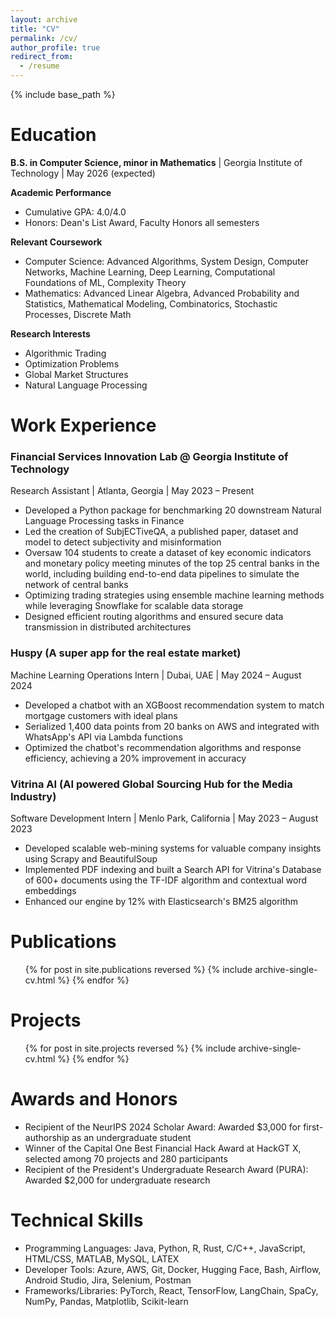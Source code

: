 ```yaml
---
layout: archive
title: "CV"
permalink: /cv/
author_profile: true
redirect_from:
  - /resume
---
```


{% include base_path %}

Education
======
**B.S. in Computer Science, minor in Mathematics** | Georgia Institute of Technology | May 2026 (expected)

**Academic Performance**
- Cumulative GPA: 4.0/4.0
- Honors: Dean's List Award, Faculty Honors all semesters

**Relevant Coursework**
- Computer Science: Advanced Algorithms, System Design, Computer Networks, Machine Learning, Deep Learning, Computational Foundations of ML, Complexity Theory
- Mathematics: Advanced Linear Algebra, Advanced Probability and Statistics, Mathematical Modeling, Combinatorics, Stochastic Processes, Discrete Math

**Research Interests**
- Algorithmic Trading
- Optimization Problems 
- Global Market Structures
- Natural Language Processing

Work Experience
======
### Financial Services Innovation Lab @ Georgia Institute of Technology

Research Assistant | Atlanta, Georgia | May 2023 – Present

- Developed a Python package for benchmarking 20 downstream Natural Language Processing tasks in Finance
- Led the creation of SubjECTiveQA, a published paper, dataset and model to detect subjectivity and misinformation
- Oversaw 104 students to create a dataset of key economic indicators and monetary policy meeting minutes of the top 25 central banks in the world, including building end-to-end data pipelines to simulate the network of central banks
- Optimizing trading strategies using ensemble machine learning methods while leveraging Snowflake for scalable data storage
- Designed efficient routing algorithms and ensured secure data transmission in distributed architectures

### Huspy (A super app for the real estate market)

Machine Learning Operations Intern | Dubai, UAE | May 2024 – August 2024

- Developed a chatbot with an XGBoost recommendation system to match mortgage customers with ideal plans
- Serialized 1,400 data points from 20 banks on AWS and integrated with WhatsApp's API via Lambda functions
- Optimized the chatbot's recommendation algorithms and response efficiency, achieving a 20% improvement in accuracy

### Vitrina AI (AI powered Global Sourcing Hub for the Media Industry)

Software Development Intern | Menlo Park, California | May 2023 – August 2023

- Developed scalable web-mining systems for valuable company insights using Scrapy and BeautifulSoup
- Implemented PDF indexing and built a Search API for Vitrina's Database of 600+ documents using the TF-IDF algorithm and contextual word embeddings
- Enhanced our engine by 12% with Elasticsearch's BM25 algorithm

Publications
======
<ul>{% for post in site.publications reversed %}
    {% include archive-single-cv.html %}
{% endfor %}</ul>
  

Projects
======
  <ul>{% for post in site.projects reversed %}
    {% include archive-single-cv.html %}
  {% endfor %}</ul>


Awards and Honors
======
- Recipient of the NeurIPS 2024 Scholar Award: Awarded $3,000 for first-authorship as an undergraduate student
- Winner of the Capital One Best Financial Hack Award at HackGT X, selected among 70 projects and 280 participants
- Recipient of the President's Undergraduate Research Award (PURA): Awarded $2,000 for undergraduate research


Technical Skills
======
- Programming Languages: Java, Python, R, Rust, C/C++, JavaScript, HTML/CSS, MATLAB, MySQL, LATEX
- Developer Tools: Azure, AWS, Git, Docker, Hugging Face, Bash, Airflow, Android Studio, Jira, Selenium, Postman
- Frameworks/Libraries: PyTorch, React, TensorFlow, LangChain, SpaCy, NumPy, Pandas, Matplotlib, Scikit-learn
